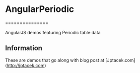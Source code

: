# AngularPeriodic
===============

AngularJS demos featuring Periodic table data 

## Information
These are demos that go along with blog post at [Jptacek.com] (http://jptacek.com)
